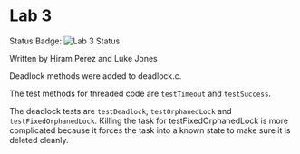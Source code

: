 # Lab 3
Status Badge: ![Lab 3 Status](https://github.com/uofu-adv-emb-25/Lab03_HiramLukeJ/actions/workflows/main.yml/badge.svg)

Written by Hiram Perez and Luke Jones

Deadlock methods were added to deadlock.c.

The test methods for threaded code are `testTimeout` and `testSuccess`.

The deadlock tests are `testDeadlock`, `testOrphanedLock` and `testFixedOrphanedLock`. Killing the task for testFixedOrphanedLock is more complicated because it forces the task into a known state to make sure it is deleted cleanly.